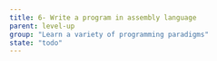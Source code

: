 ```yaml
---
title: 6- Write a program in assembly language
parent: level-up
group: "Learn a variety of programming paradigms"
state: "todo"
---
```

